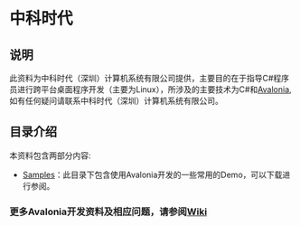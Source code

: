 # 中科时代

## 说明
此资料为中科时代（深圳）计算机系统有限公司提供，主要目的在于指导C#程序员进行跨平台桌面程序开发（主要为Linux），所涉及的主要技术为C#和[Avalonia](https://www.avaloniaui.net/),如有任何疑问请联系中科时代（深圳）计算机系统有限公司。

## 目录介绍
本资料包含两部分内容:   
  * [Samples](http://gitlab.sinsegye.com.cn/samples/avalonia-samples/-/tree/main/Samples)：此目录下包含使用Avalonia开发的一些常用的Demo，可以下载进行参阅。  


### 更多Avalonia开发资料及相应问题，请参阅[Wiki](http://gitlab.sinsegye.com.cn/samples/avalonia-samples/-/wikis/home)
